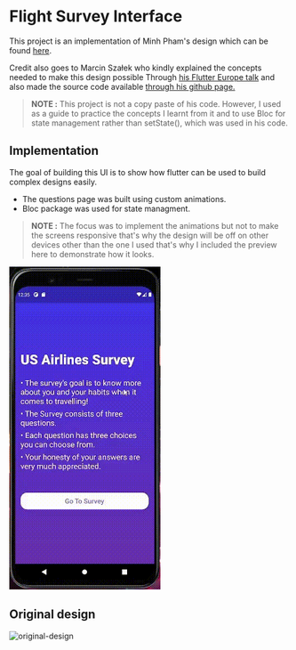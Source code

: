 # Flight Survey Interface

This project is an implementation of Minh Pham's design which can be found [here](https://dribbble.com/shots/5362972-Airlines-Survey).

Credit also goes to Marcin Szałek who kindly explained the concepts needed to make this design possible Through [his Flutter Europe talk](https://www.youtube.com/watch?v=FCyoHclCqc8&t=1425s) and also made the source code available [through his github page.](https://github.com/MarcinusX/flight_survey) 

> __NOTE :__  This project is not a copy paste of his code. However, I used as a guide to practice the concepts I learnt from it and to use Bloc for state management rather than setState(), which was used in his code. 


## Implementation

The goal of building this UI is to show how flutter can be used to build complex designs easily.

- The questions page was built using custom animations.
- Bloc package was used for state managment.

> __NOTE :__ The focus was to implement the animations but not to make the screens responsive that's why the design will be off on other devices other than the one I used that's why I included the preview here to demonstrate how it looks.

![implementation-preview](readme_assets/survey-preview-gif.gif)

## Original design

![original-design](readme_assets/design.gif)
